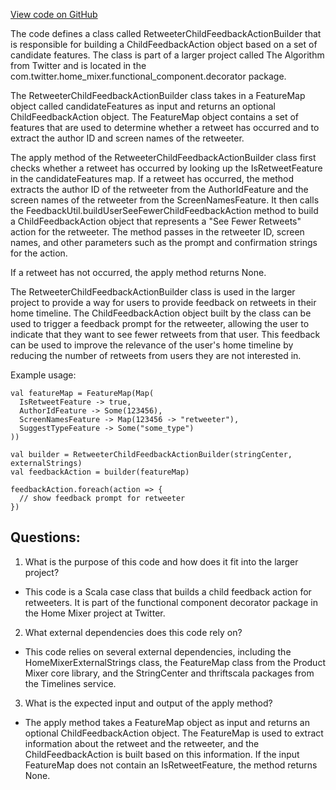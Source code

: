 [View code on GitHub](https://github.com/misbahsy/the-algorithm/home-mixer/server/src/main/scala/com/twitter/home_mixer/functional_component/decorator/RetweeterChildFeedbackActionBuilder.scala)

The code defines a class called RetweeterChildFeedbackActionBuilder that is responsible for building a ChildFeedbackAction object based on a set of candidate features. The class is part of a larger project called The Algorithm from Twitter and is located in the com.twitter.home_mixer.functional_component.decorator package.

The RetweeterChildFeedbackActionBuilder class takes in a FeatureMap object called candidateFeatures as input and returns an optional ChildFeedbackAction object. The FeatureMap object contains a set of features that are used to determine whether a retweet has occurred and to extract the author ID and screen names of the retweeter.

The apply method of the RetweeterChildFeedbackActionBuilder class first checks whether a retweet has occurred by looking up the IsRetweetFeature in the candidateFeatures map. If a retweet has occurred, the method extracts the author ID of the retweeter from the AuthorIdFeature and the screen names of the retweeter from the ScreenNamesFeature. It then calls the FeedbackUtil.buildUserSeeFewerChildFeedbackAction method to build a ChildFeedbackAction object that represents a "See Fewer Retweets" action for the retweeter. The method passes in the retweeter ID, screen names, and other parameters such as the prompt and confirmation strings for the action.

If a retweet has not occurred, the apply method returns None.

The RetweeterChildFeedbackActionBuilder class is used in the larger project to provide a way for users to provide feedback on retweets in their home timeline. The ChildFeedbackAction object built by the class can be used to trigger a feedback prompt for the retweeter, allowing the user to indicate that they want to see fewer retweets from that user. This feedback can be used to improve the relevance of the user's home timeline by reducing the number of retweets from users they are not interested in. 

Example usage:

```
val featureMap = FeatureMap(Map(
  IsRetweetFeature -> true,
  AuthorIdFeature -> Some(123456),
  ScreenNamesFeature -> Map(123456 -> "retweeter"),
  SuggestTypeFeature -> Some("some_type")
))

val builder = RetweeterChildFeedbackActionBuilder(stringCenter, externalStrings)
val feedbackAction = builder(featureMap)

feedbackAction.foreach(action => {
  // show feedback prompt for retweeter
})
```
## Questions: 
 1. What is the purpose of this code and how does it fit into the larger project?
- This code is a Scala case class that builds a child feedback action for retweeters. It is part of the functional component decorator package in the Home Mixer project at Twitter.

2. What external dependencies does this code rely on?
- This code relies on several external dependencies, including the HomeMixerExternalStrings class, the FeatureMap class from the Product Mixer core library, and the StringCenter and thriftscala packages from the Timelines service.

3. What is the expected input and output of the apply method?
- The apply method takes a FeatureMap object as input and returns an optional ChildFeedbackAction object. The FeatureMap is used to extract information about the retweet and the retweeter, and the ChildFeedbackAction is built based on this information. If the input FeatureMap does not contain an IsRetweetFeature, the method returns None.